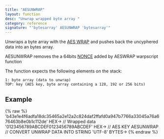 ```yaml
---
title: "AESUNWRAP"
layout: function
desc: "Unwrap wrapped byte array "
category: reference
signature: "'bytesarray' AESUNWRAP 'bytesarray'"
---
```


Unwraps a byte array with the [AES WRAP](https://www.ietf.org/rfc/rfc3394.txt) and pushes back the uncyphered data into an bytes array.


AESUNWRAP removes the a 64bits [NONCE](https://en.wikipedia.org/wiki/Cryptographic_nonce) added by AESWRAP warpscript function


The function expects the following elements on the stack:

    1: byte array (data to unwrap)
    TOP: key (AES key, byte array containing a 128, 192 or 256 bits)

## Example ##

{% raw %}
<warp10-warpscript-widget backend="{{backend}}"  exec-endpoint="{{execEndpoint}}">
'b43e1e4f6adfa18dc35465a2e12a2c824daf2ffafd0a947b7766a33045a76a676463b8e0b1c112de' HEX-> // Wrapped data
'0123456789ABCDEF0123456789ABCDEF' HEX-> // AES KEY
AESUNWRAP
// CONVERT UNWRAP DATA  INTO STRING
'UTF-8' BYTES->
</warp10-warpscript-widget>
{% endraw %}   